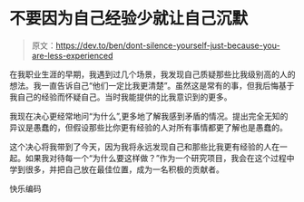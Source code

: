# 不要因为自己经验少就让自己沉默

> 原文：<https://dev.to/ben/dont-silence-yourself-just-because-you-are-less-experienced>

在我职业生涯的早期，我遇到过几个场景，我发现自己质疑那些比我级别高的人的想法。我一直告诉自己“他们一定比我更清楚”。虽然这是常有的事，但我后悔基于我自己的经验而怀疑自己。当时我能提供的比我意识到的更多。

我现在决心更经常地问“为什么”,更多地了解我感到矛盾的情况。提出完全无知的异议是愚蠢的，但假设那些比你更有经验的人对所有事情都更了解也是愚蠢的。

这个决心将我带到了今天，因为我将永远发现自己和那些比我更有经验的人在一起。如果我对待每一个“为什么要这样做？”作为一个研究项目，我会在这个过程中学到很多，并把自己放在最佳位置，成为一名积极的贡献者。

快乐编码